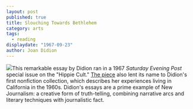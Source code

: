 ```yaml
---
layout: post
published: true
title: Slouching Towards Bethlehem
category: arts
tags: 
  - reading
displaydate: "1967-09-23"
author: Joan Didion
---
```


![](http://photos1.blogger.com/blogger/708/657/400/DSC_0002.jpg)This remarkable essay by Didion ran in a 1967 _Saturday Evening Post_ special issue on the "Hippie Cult." <a href="https://stellar.mit.edu/S/course/21W/fa13/21W.737/courseMaterial/topics/topic7/readings/Didion_Slouching_Towards_Bethlehem/Didion_Slouching_Towards_Bethlehem.pdf">The piece</a> also lent its name to Didion's first nonfiction collection, which describes her experiences living in California in the 1960s. Didion's essays are a prime example of New Journalism: a creative form of truth-telling, combining narrative arcs and literary techniques with journalistic fact.